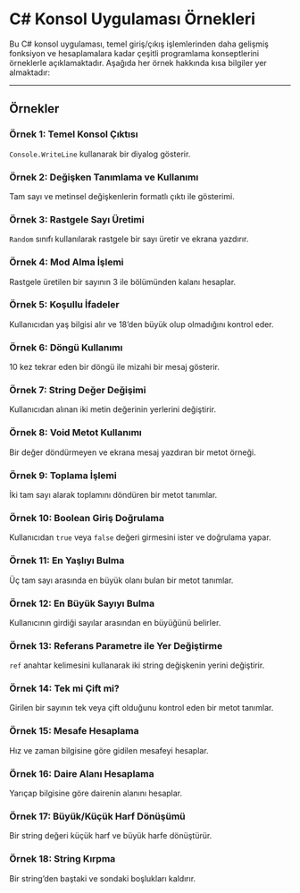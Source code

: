 # C# Konsol Uygulaması Örnekleri

Bu C# konsol uygulaması, temel giriş/çıkış işlemlerinden daha gelişmiş fonksiyon ve hesaplamalara kadar çeşitli programlama konseptlerini örneklerle açıklamaktadır. Aşağıda her örnek hakkında kısa bilgiler yer almaktadır:

---

## Örnekler

### **Örnek 1**: Temel Konsol Çıktısı
`Console.WriteLine` kullanarak bir diyalog gösterir.

### **Örnek 2**: Değişken Tanımlama ve Kullanımı
Tam sayı ve metinsel değişkenlerin formatlı çıktı ile gösterimi.

### **Örnek 3**: Rastgele Sayı Üretimi
`Random` sınıfı kullanılarak rastgele bir sayı üretir ve ekrana yazdırır.

### **Örnek 4**: Mod Alma İşlemi
Rastgele üretilen bir sayının 3 ile bölümünden kalanı hesaplar.

### **Örnek 5**: Koşullu İfadeler
Kullanıcıdan yaş bilgisi alır ve 18’den büyük olup olmadığını kontrol eder.

### **Örnek 6**: Döngü Kullanımı
10 kez tekrar eden bir döngü ile mizahi bir mesaj gösterir.

### **Örnek 7**: String Değer Değişimi
Kullanıcıdan alınan iki metin değerinin yerlerini değiştirir.

### **Örnek 8**: Void Metot Kullanımı
Bir değer döndürmeyen ve ekrana mesaj yazdıran bir metot örneği.

### **Örnek 9**: Toplama İşlemi
İki tam sayı alarak toplamını döndüren bir metot tanımlar.

### **Örnek 10**: Boolean Giriş Doğrulama
Kullanıcıdan `true` veya `false` değeri girmesini ister ve doğrulama yapar.

### **Örnek 11**: En Yaşlıyı Bulma
Üç tam sayı arasında en büyük olanı bulan bir metot tanımlar.

### **Örnek 12**: En Büyük Sayıyı Bulma
Kullanıcının girdiği sayılar arasından en büyüğünü belirler.

### **Örnek 13**: Referans Parametre ile Yer Değiştirme
`ref` anahtar kelimesini kullanarak iki string değişkenin yerini değiştirir.

### **Örnek 14**: Tek mi Çift mi?
Girilen bir sayının tek veya çift olduğunu kontrol eden bir metot tanımlar.

### **Örnek 15**: Mesafe Hesaplama
Hız ve zaman bilgisine göre gidilen mesafeyi hesaplar.

### **Örnek 16**: Daire Alanı Hesaplama
Yarıçap bilgisine göre dairenin alanını hesaplar.

### **Örnek 17**: Büyük/Küçük Harf Dönüşümü
Bir string değeri küçük harf ve büyük harfe dönüştürür.

### **Örnek 18**: String Kırpma
Bir string’den baştaki ve sondaki boşlukları kaldırır.
